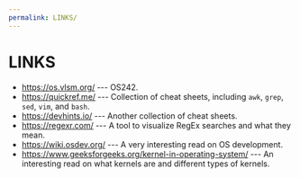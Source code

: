 ```yaml
---
permalink: LINKS/
---
```


# LINKS

* <https://os.vlsm.org/> --- OS242.
* <https://quickref.me/> --- Collection of cheat sheets, including `awk`, `grep`, `sed`, `vim`, and `bash`.
* <https://devhints.io/> --- Another collection of cheat sheets.
* <https://regexr.com/> --- A tool to visualize RegEx searches and what they mean.
* <https://wiki.osdev.org/> --- A very interesting read on OS development.
* <https://www.geeksforgeeks.org/kernel-in-operating-system/> --- An interesting read on what kernels are and different types of kernels.
